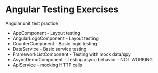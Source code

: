 # Angular Testing Exercises

Angular unit test practice

- AppComponent - Layout testing
- AngularLogoComponent - Layout testing
- CounterComponent - Basic logic testing
- DataService - Basic service testing
- FrameworkListComponent - Testing with mock data/spy
- AsyncDemoComponent - Testing async behavior - NOT WORKING
- ApiService - mocking HTTP calls